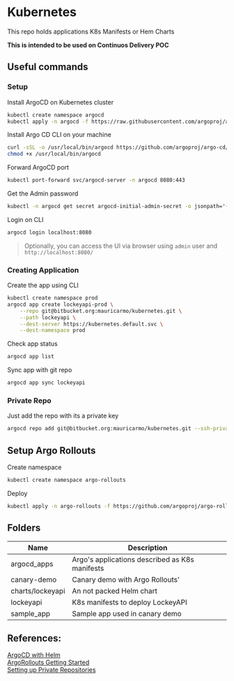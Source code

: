 # Kubernetes
This repo holds applications K8s Manifests or Hem Charts

**This is intended to be used on Continuos Delivery POC**

## Useful commands

### Setup

Install ArgoCD on Kubernetes cluster
```bash
kubectl create namespace argocd
kubectl apply -n argocd -f https://raw.githubusercontent.com/argoproj/argo-cd/stable/manifests/install.yaml
```

Install Argo CD CLI on your machine
```bash
curl -sSL -o /usr/local/bin/argocd https://github.com/argoproj/argo-cd/releases/latest/download/argocd-linux-amd64
chmod +x /usr/local/bin/argocd
```

Forward ArgoCD port
```bash
kubectl port-forward svc/argocd-server -n argocd 8080:443
```

Get the Admin password
```bash
kubectl -n argocd get secret argocd-initial-admin-secret -o jsonpath="{.data.password}" | base64 -d; echo
```

Login on CLI
```bash
argocd login localhost:8080
```

> Optionally, you can access the UI via browser using `admin` user and `http://localhost:8080/`

### Creating Application
Create the app using CLI
```bash
kubectl create namespace prod
argocd app create lockeyapi-prod \
    --repo git@bitbucket.org:mauricarmo/kubernetes.git \
    --path lockeyapi \
    --dest-server https://kubernetes.default.svc \
    --dest-namespace prod
```

Check app status
```bash
argocd app list
```

Sync app with git repo
```bash
argocd app sync lockeyapi
```

### Private Repo
Just add the repo with its a private key
```bash
argocd repo add git@bitbucket.org:mauricarmo/kubernetes.git --ssh-private-key-path ~/.ssh/id_rsa
```

## Setup Argo Rollouts
Create namespace
```bash
kubectl create namespace argo-rollouts
```

Deploy
```bash
kubectl apply -n argo-rollouts -f https://github.com/argoproj/argo-rollouts/releases/latest/download/install.yaml
```

## Folders
| Name | Description |
| ---- | ----------- |
| argocd_apps | Argo's applications described as K8s manifests |
| canary-demo | Canary demo with Argo Rollouts' |
| charts/lockeyapi | An not packed Helm chart |
| lockeyapi | K8s manifests to deploy LockeyAPI |
| sample_app | Sample app used in canary demo |


## References:
[ArgoCD with Helm](https://argo-cd.readthedocs.io/en/stable/user-guide/helm)  
[ArgoRollouts Getting Started](https://github.com/argoproj/argo-rollouts/blob/master/docs/getting-started.md)  
[Setting up Private Repositories](https://argo-cd.readthedocs.io/en/release-1.8/user-guide/private-repositories)  
